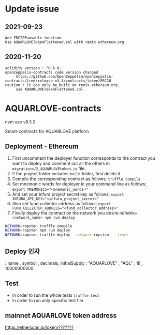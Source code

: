 # Update issue

## 2021-09-23

```
Add ERC20Pausable function
Use AQUARLOVETokenFlattened.sol with remix.ethereum.org

```

## 2020-11-20

```
solidity version : ^0.6.0;
openzeppelin-contracts code version changed
     https://github.com/OpenZeppelin/openzeppelin-contracts/tree/release-v3.3/contracts/token/ERC20
caution : It can only be built on remix.ethereum.org.
     use AQUARLOVETokenFlattened.sol
```

# AQUARLOVE-contracts

nvm use v9.5.0

Smart-contracts for AQUARLOVE platform

## Deployment - Ethereum

1. First uncomment the deployer function corresponds to the contract you want to deploy and comment out all the others in `migrations/2_AQUARLOVEtoken.js` file.
2. If the project folder includes `build` folder, first delete it
3. Compile the corresponding contract as follows;
   `truffle compile`
4. Set mnemonic words for deployer in your command line as follows;
   `export MNEMONICS="<mnemonic_words>"`
5. And set your infura project secret key as follows;
   `export INFURA_API_KEY="<infura_project_secret>"`
6. Also set fund collector address as follows;
   `export FUND_COLLECTOR_ADDRESS="<fund_collector_address>"`
7. Finally deploy the contract on the network you desire
   `NETWORK=<network_name> npm run deploy`

```bash
NETWORK=ropsten truffle compile
NETWORK=ropsten npm run deploy
NETWORK=ropsten truffle deploy --network ropsten  --reset

```

## Deploy 인자

: name , symbol , decimals, initialSupply
: "AQUARLOVE" , "AQL" , 18 , 10000000000

## Test

- In order to run the whole tests
  `truffle test`
- In order to run only specific test file

## mainnet AQUARLOVE token address

<https://etherscan.io/token/???????>
